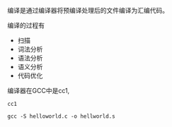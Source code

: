 编译是通过编译器将预编译处理后的文件编译为汇编代码。

编译的过程有

* 扫描
* 词法分析
* 语法分析
* 语义分析
* 代码优化



编译器在GCC中是cc1,


```shell
cc1
```

```shell
gcc -S helloworld.c -o hellworld.s
```


